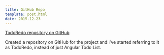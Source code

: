 ```yaml
---
title: GitHub Repo
template: post.html
date: 2015-12-23
---
```


[TodoRedo repository on GitHub](https://github.com/rewfergu/todoredo/)

Created a repository on GitHub for the project and I've started referring to it as TodoRedo, instead of just Angular Todo List.
